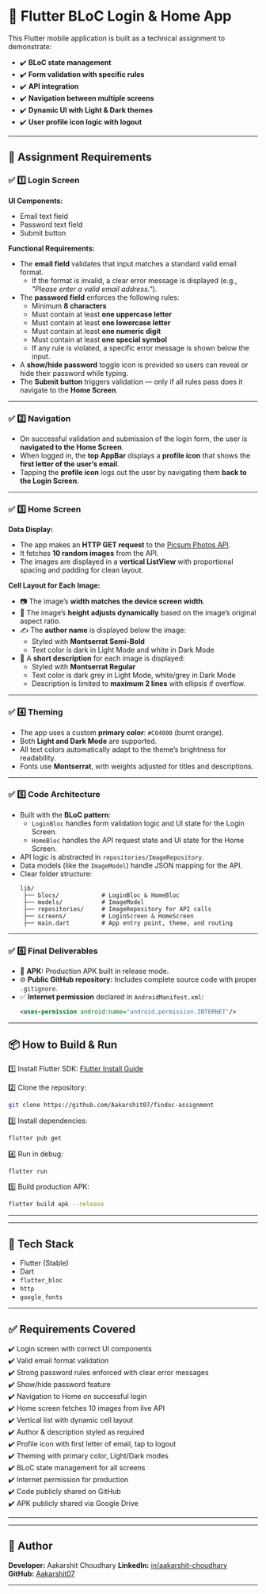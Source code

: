 # 🚀 Flutter BLoC Login & Home App

This Flutter mobile application is built as a technical assignment to demonstrate:

- ✔️ **BLoC state management**
- ✔️ **Form validation with specific rules**
- ✔️ **API integration**
- ✔️ **Navigation between multiple screens**
- ✔️ **Dynamic UI with Light & Dark themes**
- ✔️ **User profile icon logic with logout**

---

## 📄 **Assignment Requirements**

### ✅ 1️⃣ Login Screen

**UI Components:**

- Email text field
- Password text field
- Submit button

**Functional Requirements:**

- The **email field** validates that input matches a standard valid email format.
  - If the format is invalid, a clear error message is displayed (e.g., _"Please enter a valid email address."_).
- The **password field** enforces the following rules:
  - Minimum **8 characters**
  - Must contain at least **one uppercase letter**
  - Must contain at least **one lowercase letter**
  - Must contain at least **one numeric digit**
  - Must contain at least **one special symbol**
  - If any rule is violated, a specific error message is shown below the input.
- A **show/hide password** toggle icon is provided so users can reveal or hide their password while typing.
- The **Submit button** triggers validation — only if all rules pass does it navigate to the **Home Screen**.

---

### ✅ 2️⃣ Navigation

- On successful validation and submission of the login form, the user is **navigated to the Home Screen**.
- When logged in, the **top AppBar** displays a **profile icon** that shows the **first letter of the user’s email**.
- Tapping the **profile icon** logs out the user by navigating them **back to the Login Screen**.

---

### ✅ 3️⃣ Home Screen

**Data Display:**

- The app makes an **HTTP GET request** to the [Picsum Photos API](https://picsum.photos/v2/list).
- It fetches **10 random images** from the API.
- The images are displayed in a **vertical ListView** with proportional spacing and padding for clean layout.

**Cell Layout for Each Image:**

- 📷 The image’s **width matches the device screen width**.
- 📐 The image’s **height adjusts dynamically** based on the image’s original aspect ratio.
- ✍️ The **author name** is displayed below the image:
  - Styled with **Montserrat Semi-Bold**
  - Text color is dark in Light Mode and white in Dark Mode
- 📝 A **short description** for each image is displayed:
  - Styled with **Montserrat Regular**
  - Text color is dark grey in Light Mode, white/grey in Dark Mode
  - Description is limited to **maximum 2 lines** with ellipsis if overflow.

---

### ✅ 4️⃣ Theming

- The app uses a custom **primary color**: `#C04000` (burnt orange).
- Both **Light and Dark Mode** are supported.
- All text colors automatically adapt to the theme’s brightness for readability.
- Fonts use **Montserrat**, with weights adjusted for titles and descriptions.

---

### ✅ 5️⃣ Code Architecture

- Built with the **BLoC pattern**:
  - `LoginBloc` handles form validation logic and UI state for the Login Screen.
  - `HomeBloc` handles the API request state and UI state for the Home Screen.
- API logic is abstracted in `repositories/ImageRepository`.
- Data models (like the `ImageModel`) handle JSON mapping for the API.
- Clear folder structure:
  ```
  lib/
   ├── blocs/            # LoginBloc & HomeBloc
   ├── models/           # ImageModel
   ├── repositories/     # ImageRepository for API calls
   ├── screens/          # LoginScreen & HomeScreen
   ├── main.dart         # App entry point, theme, and routing
  ```

---

### ✅ 6️⃣ Final Deliverables

- 📱 **APK:** Production APK built in release mode.
- 🌐 **Public GitHub repository:** Includes complete source code with proper `.gitignore`.
- ✅ **Internet permission** declared in `AndroidManifest.xml`:
  ```xml
  <uses-permission android:name="android.permission.INTERNET"/>
  ```

---

## 📦 **How to Build & Run**

1️⃣ Install Flutter SDK: [Flutter Install Guide](https://docs.flutter.dev/get-started/install)

2️⃣ Clone the repository:

```bash
git clone https://github.com/Aakarshit07/findoc-assignment

```

3️⃣ Install dependencies:

```bash
flutter pub get
```

4️⃣ Run in debug:

```bash
flutter run
```

5️⃣ Build production APK:

```bash
flutter build apk --release
```

---

---

## 🧩 **Tech Stack**

- Flutter (Stable)
- Dart
- `flutter_bloc`
- `http`
- `google_fonts`

---

## ✅ **Requirements Covered**

✔️ Login screen with correct UI components  
✔️ Valid email format validation  
✔️ Strong password rules enforced with clear error messages  
✔️ Show/hide password feature  
✔️ Navigation to Home on successful login  
✔️ Home screen fetches 10 images from live API  
✔️ Vertical list with dynamic cell layout  
✔️ Author & description styled as required  
✔️ Profile icon with first letter of email, tap to logout  
✔️ Theming with primary color, Light/Dark modes  
✔️ BLoC state management for all screens  
✔️ Internet permission for production  
✔️ Code publicly shared on GitHub  
✔️ APK publicly shared via Google Drive

---

---

## 👤 **Author**

**Developer:** Aakarshit Choudhary
**LinkedIn:** [in/aakarshit-choudhary](https://www.linkedin.com/in/aakarshit-choudhary/)  
**GitHub:** [Aakarshit07](https://github.com/Aakarshit07)

---
